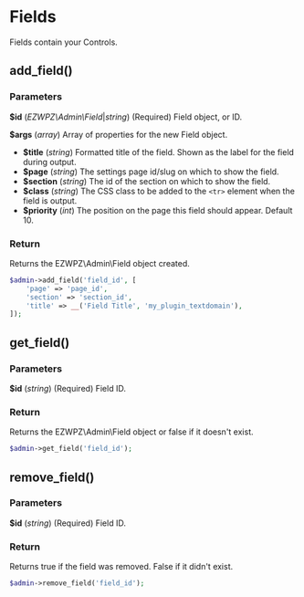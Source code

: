 # Fields
Fields contain your Controls.

## add_field()
### Parameters
__$id__ (_EZWPZ\Admin\Field_|_string_) (Required) Field object, or ID.

__$args__ (_array_) Array of properties for the new Field object.
- __$title__ (_string_) Formatted title of the field. Shown as the label for the field during output.
- __$page__ (_string_) The settings page id/slug on which to show the field.
- __$section__ (_string_) The id of the section on which to show the field.
- __$class__ (_string_) The CSS class to be added to the `<tr>` element when the field is output.
- __$priority__ (_int_) The position on the page this field should appear. Default 10.

### Return
Returns the EZWPZ\Admin\Field object created.

```php
$admin->add_field('field_id', [
    'page' => 'page_id',
    'section' => 'section_id',
    'title' => __('Field Title', 'my_plugin_textdomain'),
]);
```

## get_field()
### Parameters
__$id__ (_string_) (Required) Field ID.

### Return
Returns the EZWPZ\Admin\Field object or false if it doesn't exist.

```php
$admin->get_field('field_id');
```

## remove_field()
### Parameters
__$id__ (_string_) (Required) Field ID.

### Return
Returns true if the field was removed. False if it didn't exist.

```php
$admin->remove_field('field_id');
```
